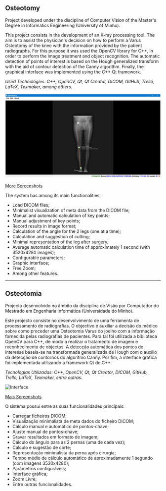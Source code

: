 ## Osteotomy
Project developed under the discipline of Computer Vision of the Master's Degree in Informatics Engineering (University of Minho).

This project consists in the development of an X-ray processing tool. The aim is to assist the physician's decision on how to perform a Varus Osteotomy of the knee with the information provided by the patient radiographs. 
For this purpose it was used the OpenCV library for C++, in order to perform the image treatment and object recognition. The automatic detection of points of interest is based on the Hough generalized transform with the aid of contour detection of the Canny algorithm. Finally, the graphical interface was implemented using the C++ Qt framework.

*Used Technologies: C++, OpenCV, Qt, Qt Creator, DICOM, GitHub, Trello, LaTeX, Texmaker, among others.*

![Interface](https://raw.githubusercontent.com/david-branco/osteotomy/master/screenshots/manual.png)<br>

[More Screenshots](https://github.com/david-branco/osteotomy/tree/master/screenshots)

The system has among its main functionalities:
- Load DICOM files;
- Minimalist visualization of meta data from the DICOM file;
- Manual and automatic calculation of key points;
- Manual adjustment of key points;
- Record results in image format;
- Calculation of the angle for the 2 legs (one at a time);
- Calculation and suggestion of cutting;
- Minimal representation of the leg after surgery;
- Average automatic calculation time of approximately 1 second (with 3520x4280 images);
- Configurable parameters;
- Graphic interface;
- Free Zoom;
- Among other features.

---

## Osteotomia
Projecto desenvolvido no âmbito da disciplina de Visão por Computador do Mestrado em Engenharia Informática (Universidade do Minho).

Este projecto consiste no desenvolvimento de uma ferramenta de processamento de radiografias. O objectivo é auxiliar a decisão do médico sobre como proceder uma Osteotomia Varus do joelho com a informação fornecida pelas radiografias de pacientes.
Para tal foi utilizada a biblioteca OpenCV para C++, de modo a realizar o tratamento de imagem e reconhecimento de objectos. A detecção automática dos pontos de interesse baseia-se na transformada generalizada de Hough com o auxílio da detecção de contornos do algoritmo Canny. Por fim, a interface gráfica foi implementada utilizando a framework Qt de C++.

*Tecnologias Utilizadas: C++, OpenCV, Qt, Qt Creator, DICOM, GitHub, Trello, LaTeX, Texmaker, entre outras.*

![Interface](https://raw.githubusercontent.com/david-branco/osteotomy/master/screenshots/manual.pngg)<br>

[Mais Screenshots](https://github.com/david-branco/osteotomy/tree/master/screenshots)

O sistema possui entre as suas funcionalidades principais:
- Carregar ficheiros DICOM;
- Visualização minimalista de meta dados do ficheiro DICOM;
- Cálculo manual e automático de pontos-chave;
- Ajuste manual de pontos-chave;
- Gravar resultados em formato de imagem;
- Cálculo do ângulo para as 2 pernas (uma de cada vez);
- Cálculo e sugestão de corte;
- Representação minimalista da perna após cirurgia;
- Tempo médio de cálculo automático de aproximadamente 1 segundo (com imagens 3520x4280);
- Parâmetros configuráveis;
- Interface gráfica;
- Zoom Livre;
- Entre outras funcionalidades.